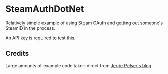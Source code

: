 # SteamAuthDotNet
Relatively simple example of using Steam OAuth and getting out someone's SteamID in the process.

An API key is required to test this.

## Credits
Large amounts of example code taken direct from [Jerrie Pelser's blog](http://www.jerriepelser.com/blog/using-aspnet-oauth-providers-without-identity)